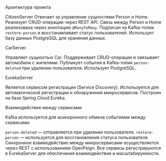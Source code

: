 
Архитектура проекта

CitizenServer
  Отвечает за управление сущностями Person и Home.
  Реализует CRUD-операции через REST API.
  Связь между Person и Home реализована через аннотацию `@ManyToMany`.
  Подписан на Kafka-топик `restore-person` и восстанавливает статус пользователей.
  Использует базу данных PostgreSQL для хранения данных.

CarServer

  Управляет сущностью Car.
  Поддерживает CRUD-операции и связывает автомобили с жителями.
  Публикует события в Kafka-топик `person-deleted` при удалении пользователя.
  Использует PostgreSQL.

EurekaServer

  Является сервисом регистрации (Service Discovery).
  Используется для автоматической регистрации и обнаружения микросервисов.
  Построен на базе Spring Cloud Eureka.

Взаимодействие между сервисами

  Kafka используется для асинхронного обмена событиями между сервисами:

  `person-deleted` — отправляется при удалении пользователя.
  `restore-person` — используется для восстановления статуса пользователя.
  Синхронное взаимодействие между микросервисами осуществляется через REST с использованием OpenFeign.
  Все сервисы регистрируются в EurekaServer для обеспечения взаимодействия и масштабируемости.
